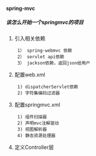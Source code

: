 #### spring-mvc

##### 该怎么开始一个springmvc的项目



1. 引入相关依赖

        1） spring-webmvc 依赖
        2） servlet api依赖
        3） jackson依赖，返回json给用户
        
2. 配置web.xml

        1) dispatcherServlet依赖
        2) 字符集编码过滤器

3. 配置springmvc.xml

        1) 组件扫描器
        2) 声明mvc注解驱动
        3) 视图解析器
        4) 静态资源处理器

4. 定义Controller层
